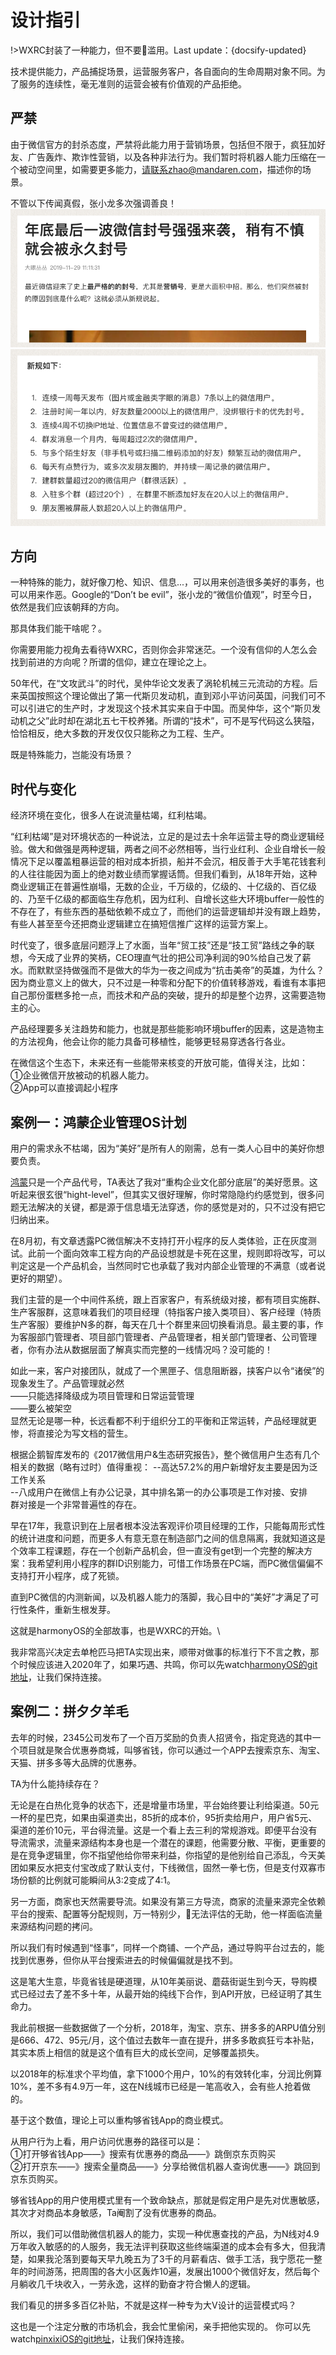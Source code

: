 # 设计指引

!>WXRC封装了一种能力，但不要滥用。Last update：{docsify-updated} 

技术提供能力，产品捕捉场景，运营服务客户，各自面向的生命周期对象不同。为了服务的连续性，毫无准则的运营会被有价值观的产品拒绝。

## 严禁

由于微信官方的封杀态度，严禁将此能力用于营销场景，包括但不限于，疯狂加好友、广告轰炸、欺诈性营销，以及各种非法行为。我们暂时将机器人能力压缩在一个被动空间里，如需要更多能力，请联系zhao@mandaren.com，描述你的场景。

不管以下传闻真假，张小龙多次强调善良！
![avatar](./image/fenghao.png)
![avatar](./image/standard.png)

## 方向

一种特殊的能力，就好像刀枪、知识、信息...，可以用来创造很多美好的事务，也可以用来作恶。Google的“Don’t be evil”，张小龙的“微信价值观”，时至今日，依然是我们应该朝拜的方向。

那具体我们能干啥呢？。

你需要用能力视角去看待WXRC，否则你会非常迷茫。一个没有信仰的人怎么会找到前进的方向呢？所谓的信仰，建立在理论之上。

50年代，在“文攻武斗”的时代，吴仲华论文发表了涡轮机械三元流动的方程。后来英国按照这个理论做出了第一代斯贝发动机，直到邓小平访问英国，问我们可不可以引进它的生产时，才发现这个技术其实来自于中国。而吴仲华，这个“斯贝发动机之父”此时却在湖北五七干校养猪。所谓的“技术”，可不是写代码这么狭隘，恰恰相反，绝大多数的开发仅仅只能称之为工程、生产。

既是特殊能力，岂能没有场景？


## 时代与变化

经济环境在变化，很多人在说流量枯竭，红利枯竭。

“红利枯竭”是对环境状态的一种说法，立足的是过去十余年运营主导的商业逻辑经验。做大和做强是两种逻辑，两者之间不必然相等，当行业红利、企业自增长一般情况下足以覆盖粗暴运营的相对成本折损，船并不会沉，相反善于大手笔花钱套利的人往往能因为面上的绝对数业绩而掌握话筒。但我们看到，从18年开始，这种商业逻辑正在普遍性崩塌，无数的企业，千万级的，亿级的、十亿级的、百亿级的、乃至千亿级的都面临生存危机，因为红利、自增长这些大环境buffer一般性的不存在了，有些东西的基础依赖不成立了，而他们的运营逻辑却并没有跟上趋势，有些人甚至至今还把商业逻辑建立在搞短信推广这样的运营方案上。

时代变了，很多底层问题浮上了水面，当年“贸工技”还是“技工贸”路线之争的联想，今天成了业界的笑柄，CEO理直气壮的把公司净利润的90%给自己发了薪水。而默默坚持做强而不是做大的华为一夜之间成为“抗击美帝”的英雄，为什么？因为商业意义上的做大，只不过是一种零和分配下的价值转移游戏，看谁有本事把自己那份蛋糕多抢一点，而技术和产品的突破，提升的却是整个边界，这需要造物主的心。

产品经理要多关注趋势和能力，也就是那些能影响环境buffer的因素，这是造物主的方法视角，他会让你的能力具备可移植性，能够更轻易穿透各行各业。

在微信这个生态下，未来还有一些能带来核变的开放可能，值得关注，比如：\
①企业微信开放被动的机器人能力。\
②App可以直接调起小程序


## 案例一：鸿蒙企业管理OS计划


用户的需求永不枯竭，因为“美好”是所有人的刚需，总有一类人心目中的美好你想要负责。


[鸿蒙](https://mandaren.github.io/harmonyOS/)只是一个产品代号，TA表达了我对“重构企业文化部分底层”的美好愿景。这听起来很玄很“hight-level”，但其实又很好理解，你时常隐隐约约感觉到，很多问题无法解决的关键，都是源于信息墙无法穿透，你的感觉是对的，只不过没有把它归纳出来。

在8月初，有文章透露PC微信解决不支持打开小程序的反人类体验，正在灰度测试。此前一个面向效率工程方向的产品设想就是卡死在这里，规则即将改写，可以判定这是一个产品机会，当然同时它也承载了我对内部企业管理的不满意（或者说更好的期望）。

我们主营的是一个中间件系统，跟上百家客户，有系统级对接，都有项目实施群、生产客服群，这意味着我们的项目经理（特指客户接入类项目）、客户经理（特质生产客服）要维护N多的群，每天在几十个群里来回切换看消息。最主要的事，作为客服部门管理者、项目部门管理者、产品管理者，相关部门管理者、公司管理者，你有办法从数据层面了解真实而完整的一线情况吗？没可能的！

如此一来，客户对接团队，就成了一个黑匣子、信息阻断器，挟客户以令“诸侯”的现象发生了。产品管理就必然\
——只能选择降级成为项目管理和日常运营管理\
——要么被架空\
显然无论是哪一种，长远看都不利于组织分工的平衡和正常运转，产品经理就更惨，将直接沦为写文档的营生。

根据企鹅智库发布的《2017微信用户&生态研究报告》，整个微信用户生态有几个相关的数据（略有过时）值得重视：
--高达57.2%的用户新增好友主要是因为泛工作关系\
--八成用户在微信上有办公记录，其中排名第一的办公事项是工作对接、安排\
群对接是一个非常普遍性的存在。

早在17年，我意识到在上层者根本没法客观评价项目经理的工作，只能每周形式性的统计进度和问题，而更多人有意无意在制造部门之间的信息隔离，我就知道这是个效率工程课题，存在一个创新产品机会，但一直没有get到一个完整的解决方案：我希望利用小程序的群ID识别能力，可惜工作场景在PC端，而PC微信偏偏不支持打开小程序，成了死锁。

直到PC微信的内测新闻，以及机器人能力的落脚，我心目中的“美好”才满足了可行性条件，重新生根发芽。

这就是harmonyOS的全部故事，也是WXRC的开始。\

我非常高兴决定去单枪匹马把TA实现出来，顺带对做事的标准行下不言之教，那个时候应该进入2020年了，如果巧遇、共鸣，你可以先watch[harmonyOS的git地址](https://github.com/mandaren/harmonyOS)，让我们保持连接。

## 案例二：拼夕夕羊毛

去年的时候，2345公司发布了一个百万奖励的负责人招贤令，指定竞选的其中一个项目就是聚合优惠券商城，叫够省钱，你可以通过一个APP去搜索京东、淘宝、天猫、拼多多等大品牌的优惠券。

TA为什么能持续存在？

无论是在白热化竞争的状态下，还是增量市场里，平台始终要让利给渠道。50元一杯的星巴克，如果由渠道卖出，85折的成本价，95折卖给用户，用户省5元、渠道的差价10元，平台得流量。这是一个看上去三利的常规游戏。即便平台没有导流需求，流量来源结构本身也是一个潜在的课题，他需要分散、平衡，更重要的是在竞争逻辑里，你不指望他给你带来利益，你指望的是他别给自己添乱，今天美团如果反水把支付宝改成了默认支付，下线微信，固然一拳七伤，但是支付双寡市场份额的比例就可能瞬间从3:2变成了4:1。

另一方面，商家也天然需要导流。如果没有第三方导流，商家的流量来源完全依赖平台的搜索、配置等分配规则，万一特别少，无法评估的无助，他一样面临流量来源结构问题的拷问。

所以我们有时候遇到“怪事”，同样一个商铺、一个产品，通过导购平台过去的，能找到优惠券，但你从平台搜索进去的时候偏偏就是找不到。

这是笔大生意，毕竟省钱是硬道理，从10年美丽说、蘑菇街诞生到今天，导购模式已经过去了差不多十年，从最开始的纯线下合作，到API开放，已经证明了其生命力。

我此前根据一些数据做了一个分析，2018年，淘宝、京东、拼多多的ARPU值分别是666、472、95元/月，这个值过去数年一直在提升，拼多多敢疯狂亏本补贴，其实本质上相信的就是这个值有巨大的成长空间，足够覆盖损失。

以2018年的标准求个平均值，拿下1000个用户，10%的有效转化率，分润比例算10%，差不多有4.9万一年，这在N线城市已经是一笔高收入，会有些人抢着做的。

基于这个数值，理论上可以重构够省钱App的商业模式。

从用户行为上看，用户访问优惠券的路径可以是：\
①打开够省钱App——》搜索有优惠券的商品——》跳倒京东页购买\
②打开京东——》搜索全量商品——》分享给微信机器人查询优惠——》跳回到京东页购买。

够省钱App的用户使用模式里有一个致命缺点，那就是假定用户是先对优惠敏感，其次才对商品本身敏感，Ta阉割了没有优惠券的商品。

所以，我们可以借助微信机器人的能力，实现一种优惠查找的产品，为N线对4.9万年收入敏感的的人服务，我无法评判获取这些终端渠道的成本会有多大，但我清楚，如果我沦落到要每天早九晚五为了3千的月薪看店、做手工活，我宁愿花一整年的时间游荡，把周围的各大小区轰炸10遍，发展出1000个微信好友，然后每个月躺收几千块收入，一劳永逸，这样的勤奋才符合懒人的逻辑。

我们看见的拼多多百亿补贴，不就是这样一种专为大V设计的运营模式吗？

这也是一个注定分散的市场机会，我会忙里偷闲，亲手把他实现的。
你可以先watch[pinxixiOS的git地址](https://github.com/mandaren/pinxixiOS)，让我们保持连接。
